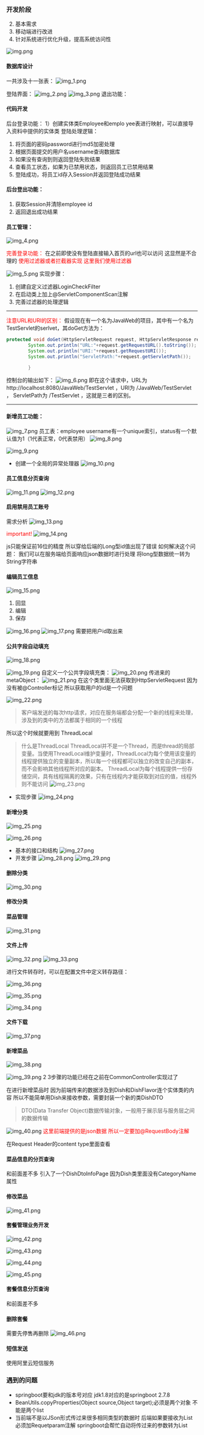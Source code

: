 ### 开发阶段
2. 基本需求
3. 移动端进行改进
4. 针对系统进行优化升级，提高系统访问性

![img.png](img.png)

 #### 数据库设计
一共涉及十一张表：
![img_1.png](img_1.png)

登陆界面：
![img_2.png](img_2.png)
![img_3.png](img_3.png)
退出功能：


#### 代码开发
后台登录功能：
1）创建实体类Employee和emplo yee表进行映射，可以直接导入资料中提供的实体类
登陆处理逻辑：
1. 将页面的密码password进行md5加密处理
2. 根据页面提交的用户名username查询数据库
3. 如果没有查询到则返回登陆失败结果
4. 查看员工状态，如果为已禁用状态，则返回员工已禁用结果
5. 登陆成功，将员工id存入Session并返回登陆成功结果

#### 后台登出功能：
1. 获取Session并清除employee id
2. 返回退出成功结果

#### 员工管理：
![img_4.png](img_4.png)

<font color=red>完善登录功能：</font>
在之前即使没有登陆直接输入首页的url也可以访问 这显然是不合理的
<font color=red>使用过滤器或者拦截器实现 这里我们使用过滤器</font>

![img_5.png](img_5.png)
实现步骤：
1. 创建自定义过滤器LoginCheckFilter
2. 在启动类上加上@ServletComponentScan注解
3. 完善过滤器的处理逻辑



-----
<font color="red">注意URL和URI的区别：</font>
假设现在有一个名为JavaWeb的项目，其中有一个名为TestServlet的serlvet，其doGet方法为：
```java
protected void doGet(HttpServletRequest request, HttpServletResponse response) throws ServletException, IOException {
        System.out.println("URL:"+request.getRequestURL().toString());
        System.out.println("URI:"+request.getRequestURI());
        System.out.println("ServletPath:"+request.getServletPath());
        
        }
```
控制台的输出如下：
![img_6.png](img_6.png)
即在这个请求中，URL为 http://localhost:8080/JavaWeb/TestServlet ，URI为 /JavaWeb/TestServlet ， ServletPath为 /TestServlet ，这就是三者的区别。

----
#### 新增员工功能：
![img_7.png](img_7.png)
员工表：employee 
username有一个unique索引，status有一个默认值为1（1代表正常，0代表禁用）
![img_8.png](img_8.png)

![img_9.png](img_9.png)

- 创建一个全局的异常处理器
![img_10.png](img_10.png)

#### 员工信息分页查询
![img_11.png](img_11.png)
![img_12.png](img_12.png)

#### 启用禁用员工账号
需求分析
![img_13.png](img_13.png)

<font color="red">important!</font>
![img_14.png](img_14.png)

js只能保证前16位的精度 所以穿给后端的Long型id值出现了错误
如何解决这个问题：
我们可以在服务端给页面响应json数据时进行处理 将long型数据统一转为String字符串

#### 编辑员工信息
![img_15.png](img_15.png)
1. 回显
2. 编辑
3. 保存

![img_16.png](img_16.png)
![img_17.png](img_17.png)
需要把用户id取出来

#### 公共字段自动填充
![img_18.png](img_18.png)

![img_19.png](img_19.png)
自定义一个公共字段填充类：
![img_20.png](img_20.png)
传进来的metaObject：
![img_21.png](img_21.png)
在这个类里面无法获取到HttpServletRequest 因为没有被@Controller标记
所以获取用户的id是一个问题

![img_22.png](img_22.png)
> 客户端发送的每次http请求，对应在服务端都会分配一个新的线程来处理，涉及到的类中的方法都属于相同的一个线程

所以这个时候就要用到
ThreadLocal
> 什么是ThreadLocal
>ThreadLocal并不是一个Thread，而是thread的局部变量。当使用ThreadLocal维护变量时，ThreadLocal为每个使用该变量的线程提供独立的变量副本，所以每一个线程都可以独立的改变自己的副本，而不会影响其他线程所对应的副本。
> ThreadLocal为每个线程提供一份存储空间，具有线程隔离的效果，只有在线程内才能获取到对应的值，线程外则不能访问
![img_23.png](img_23.png)

- 实现步骤
![img_24.png](img_24.png)

#### 新增分类
![img_25.png](img_25.png)

![img_26.png](img_26.png)
- 基本的接口和结构
![img_27.png](img_27.png)
- 开发步骤
![img_28.png](img_28.png)
![img_29.png](img_29.png)

#### 删除分类
![img_30.png](img_30.png)


#### 修改分类
#### 菜品管理
![img_31.png](img_31.png)
#### 文件上传
![img_32.png](img_32.png)
![img_33.png](img_33.png)

进行文件转存时，可以在配置文件中定义转存路径：

![img_36.png](img_36.png)

![img_35.png](img_35.png)

![img_34.png](img_34.png)
#### 文件下载
![img_37.png](img_37.png)

#### 新增菜品
![img_38.png](img_38.png)

![img_39.png](img_39.png)
2 3步骤的功能已经在之前在CommonController实现过了

在进行新增菜品时 因为前端传来的数据涉及到Dish和DishFlavor连个实体类的内容 所以不能简单用Dish来接收参数，需要封装一个新的类DishDTO
> DTO(Data Transfer Object)数据传输对象，一般用于展示层与服务层之间的数据传输
 

![img_40.png](img_40.png)
<font color=red>这里前端提供的是json数据 所以一定要加@RequestBody注解</font>

在Request Header的content type里面查看
#### 菜品信息的分页查询
和前面差不多 引入了一个DishDtoInfoPage 因为Dish类里面没有CategoryName属性
#### 修改菜品
![img_41.png](img_41.png)

#### 套餐管理业务开发
![img_42.png](img_42.png)

![img_43.png](img_43.png)

![img_44.png](img_44.png)

![img_45.png](img_45.png)

#### 套餐信息分页查询
和前面差不多
#### 删除套餐
需要先停售再删除
![img_46.png](img_46.png)

#### 短信发送
使用阿里云短信服务

### 遇到的问题
- springboot要和jdk的版本号对应 jdk1.8对应的是springboot 2.7.8 
- BeanUtils.copyProperties(Object source,Object target);必须是两个对象 不能是两个list
- 当前端不是以JSon形式传过来很多相同类型的数据时 后端如果要接收为List 必须加Requetparam注解 springboot会帮忙自动将传过来的参数转为List